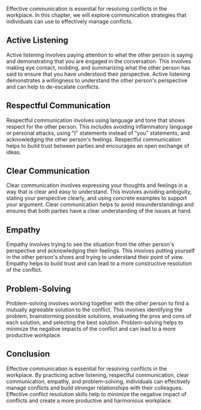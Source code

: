 
Effective communication is essential for resolving conflicts in the workplace. In this chapter, we will explore communication strategies that individuals can use to effectively manage conflicts.

Active Listening
----------------

Active listening involves paying attention to what the other person is saying and demonstrating that you are engaged in the conversation. This involves making eye contact, nodding, and summarizing what the other person has said to ensure that you have understood their perspective. Active listening demonstrates a willingness to understand the other person's perspective and can help to de-escalate conflicts.

Respectful Communication
------------------------

Respectful communication involves using language and tone that shows respect for the other person. This includes avoiding inflammatory language or personal attacks, using "I" statements instead of "you" statements, and acknowledging the other person's feelings. Respectful communication helps to build trust between parties and encourages an open exchange of ideas.

Clear Communication
-------------------

Clear communication involves expressing your thoughts and feelings in a way that is clear and easy to understand. This involves avoiding ambiguity, stating your perspective clearly, and using concrete examples to support your argument. Clear communication helps to avoid misunderstandings and ensures that both parties have a clear understanding of the issues at hand.

Empathy
-------

Empathy involves trying to see the situation from the other person's perspective and acknowledging their feelings. This involves putting yourself in the other person's shoes and trying to understand their point of view. Empathy helps to build trust and can lead to a more constructive resolution of the conflict.

Problem-Solving
---------------

Problem-solving involves working together with the other person to find a mutually agreeable solution to the conflict. This involves identifying the problem, brainstorming possible solutions, evaluating the pros and cons of each solution, and selecting the best solution. Problem-solving helps to minimize the negative impacts of the conflict and can lead to a more productive workplace.

Conclusion
----------

Effective communication is essential for resolving conflicts in the workplace. By practicing active listening, respectful communication, clear communication, empathy, and problem-solving, individuals can effectively manage conflicts and build stronger relationships with their colleagues. Effective conflict resolution skills help to minimize the negative impact of conflicts and create a more productive and harmonious workplace.
